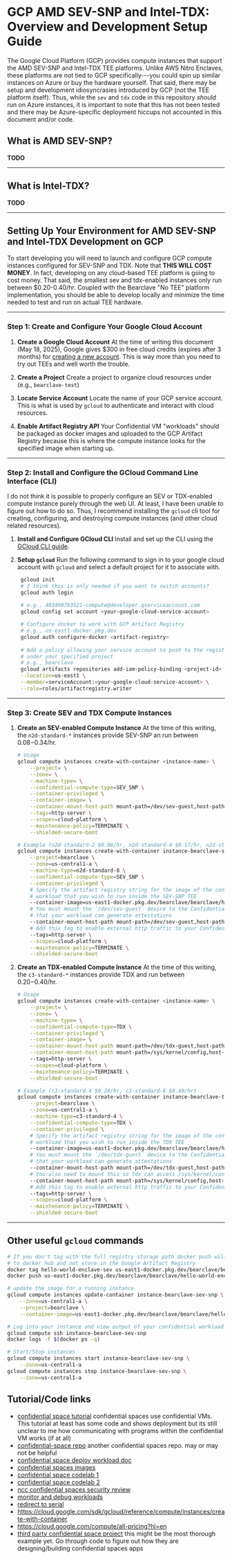 # GCP AMD SEV-SNP and Intel-TDX: Overview and Development Setup Guide
The Google Cloud Platform (GCP) provides compute instances that support the
AMD SEV-SNP and Intel-TDX TEE platforms. Unlike AWS Nitro Enclaves, these
platforms are not tied to GCP specifically---you could spin up similar instances
on Azure or buy the hardware yourself. That said, there may be setup and
development idiosyncrasies introduced by GCP (not the TEE platform itself).
Thus, while the `sev` and `tdx` code in this repository _should_ run on Azure
instances, it is important to note that this has not been tested and there
may be Azure-specific deployment hiccups not accounted in this document and/or
code.

## What is AMD SEV-SNP?

**TODO**

---

## What is Intel-TDX? 

**TODO**

---

## Setting Up Your Environment for AMD SEV-SNP and Intel-TDX Development on GCP

To start developing you will need to launch and configure GCP compute instances
configured for SEV-SNP and TDX. Note that **THIS WILL COST MONEY**. In fact,
developing on any cloud-based TEE platform is going to cost money. That said,
the smallest sev and tdx-enabled instances only run between $0.20-0.40/hr.
Coupled with the Bearclave "No TEE" platform implementation, you should be able
to develop locally and minimize the time needed to test and run on actual TEE
hardware.

---

### Step 1: Create and Configure Your Google Cloud Account

1. **Create a Google Cloud Account**
   At the time of writing this document (May 18, 2025), Google gives $300 in
   free cloud credits (expires after 3 months) for 
   [creating a new account](https://cloud.google.com/free?hl=en).
   This is way more than you need to try out TEEs and well worth the trouble.

2. **Create a Project** Create a project to organize cloud resources under
   (e.g., `bearclave-test`)

3. **Locate Service Account** Locate the name of your GCP service account.
   This is what is used by `gcloud` to authenticate and interact with
   cloud resources.

4. **Enable Artifact Registry API** Your Confidential VM "workloads" should be
   packaged as docker images and uploaded to the GCP Artifact Registry because
   this is where the compute instance looks for the specified image when
   starting up.

---

### Step 2: Install and Configure the GCloud Command Line Interface (CLI)

I do not think it is possible to properly configure an SEV or TDX-enabled
compute instance purely through the web UI. At least, I have been unable to
figure out how to do so. Thus, I recommend installing the `gcloud` cli tool
for creating, configuring, and destroying compute instances (and other cloud
related resources).

1. **Install and Configure GCloud CLI**
   Install and set up the CLI using the
   [GCloud CLI guide](https://cloud.google.com/sdk/docs/install).

2. **Setup `gcloud`**
   Run the following command to sign in to your google cloud account with
   `gcloud` and select a default project for it to associate with.
   ```bash
    gcloud init
    # I think this is only needed if you want to switch accounts?
    gcloud auth login
    
    # e.g., 403490793521-compute@developer.gserviceaccount.com
    gcloud config set account <your-google-cloud-service-account>
   
    # Configure docker to work with GCP Artifact Registry
    # e.g., us-east1-docker.pkg.dev
    gcloud auth configure-docker <artifact-registry>
    
    # Add a policy allowing your service account to push to the registry
    # under your specified project
    # e.g., bearclave
    gcloud artifacts repositories add-iam-policy-binding <project-id> \
    --location=us-east1 \
    --member=serviceAccount:<your-google-cloud-service-account> \
    --role=roles/artifactregistry.writer
   ```

---

### Step 3: Create SEV and TDX Compute Instances

1. **Create an SEV-enabled Compute Instance** At the time of this writing, the
    `n2d-standard-*` instances provide SEV-SNP an run between $0.08-$0.34/hr.

    ```bash
    # Usage
    gcloud compute instances create-with-container <instance-name> \
        --project= \
        --zone= \
        --machine-type= \
        --confidential-compute-type=SEV_SNP \
        --container-privileged \
        --container-image= \
        --container-mount-host-path mount-path=/dev/sev-guest,host-path=/dev/sev-guest \
        --tags=http-server \
        --scopes=cloud-platform \
        --maintenance-policy=TERMINATE \
        --shielded-secure-boot
   
    # Example (n2d-standard-2 $0.08/hr, n2d-standard-4 $0.17/hr, n2d-standard-8 $0.34/hr)
    gcloud compute instances create-with-container instance-bearclave-sev \
        --project=bearclave \
        --zone=us-central1-a \
        --machine-type=n2d-standard-8 \
        --confidential-compute-type=SEV_SNP \
        --container-privileged \
        # Specify the artifact registry string for the image of the confidential
        # workload that you wish to run inside the SEV-SNP TEE
        --container-image=us-east1-docker.pkg.dev/bearclave/bearclave/hello-world-enclave-tdx@sha256:73267a52b7e026cf63e1e8d680af8985f7cb9d252a09175ea8bf024069e01221 \
        # You must mount the `/dev/sev-guest` device to the Confidential VM so
        # that your workload can generate attestations
        --container-mount-host-path mount-path=/dev/sev-guest,host-path=/dev/sev-guest \
        # Add this tag to enable external http traffic to your Confidential VM
        --tags=http-server \
        --scopes=cloud-platform \
        --maintenance-policy=TERMINATE \
        --shielded-secure-boot
    ```

2. **Create an TDX-enabled Compute Instance** At the time of this writing, the
   `c3-standard-*` instances provide TDX and run between $0.20-$0.40/hr.

    ```bash
    # Usage
    gcloud compute instances create-with-container <instance-name> \
        --project= \
        --zone= \
        --machine-type= \
        --confidential-compute-type=TDX \
        --container-privileged \
        --container-image= \
        --container-mount-host-path mount-path=/dev/tdx-guest,host-path=/dev/tdx-guest \
        --container-mount-host-path mount-path=/sys/kernel/config,host-path=/sys/kernel/config \     
        --tags=http-server \
        --scopes=cloud-platform \
        --maintenance-policy=TERMINATE \
        --shielded-secure-boot
   
    # Example (c3-standard-4 $0.20/hr, c3-standard-8 $0.40/hr)
    gcloud compute instances create-with-container instance-bearclave-tdx \
        --project=bearclave \
        --zone=us-central1-a \
        --machine-type=c3-standard-4 \
        --confidential-compute-type=TDX \
        --container-privileged \
        # Specify the artifact registry string for the image of the confidential
        # workload that you wish to run inside the TDX TEE
        --container-image=us-east1-docker.pkg.dev/bearclave/bearclave/hello-world-enclave-tdx@sha256:73267a52b7e026cf63e1e8d680af8985f7cb9d252a09175ea8bf024069e01221 \
        # You must mount the `/dev/tdx-guest` device to the Confidential VM so
        # that your workload can generate attestations
        --container-mount-host-path mount-path=/dev/tdx-guest,host-path=/dev/tdx-guest \
        # You also need to mount this so tdx can access /sys/kernel/config/tdx/report
        --container-mount-host-path mount-path=/sys/kernel/config,host-path=/sys/kernel/config \
        # Add this tag to enable external http traffic to your Confidential VM
        --tags=http-server \
        --scopes=cloud-platform \
        --maintenance-policy=TERMINATE \
        --shielded-secure-boot
    ```
   
---

## Other useful `gcloud` commands

```bash
# If you don't tag with the full registry storage path docker push will default
# to docker hub and not store in the Google Artifact Registry
docker tag hello-world-enclave-sev us-east1-docker.pkg.dev/bearclave/bearclave/hello-world-enclave-sev
docker push us-east1-docker.pkg.dev/bearclave/bearclave/hello-world-enclave-sev

# update the image for a running instance
gcloud compute instances update-container instance-bearclave-sev-snp \
    --zone=us-central1-a \
    --project=bearclave \
    --container-image=us-east1-docker.pkg.dev/bearclave/bearclave/hello-world-enclave-sev@sha256:d7214f758098275b254228345d46d2071b76b3c06aab5f198de1e58097370ba1

# Log into your instance and view output of your confidential workload
gcloud compute ssh instance-bearclave-sev-snp
docker logs -f $(docker ps -q)

# Start/Stop instances
gcloud compute instances start instance-bearclave-sev-snp \
    --zone=us-central1-a
gcloud compute instances stop instance-bearclave-sev-snp \
    --zone=us-central1-a
```

## Tutorial/Code links
- [confidential space tutorial](https://cloud.google.com/confidential-computing/confidential-space/docs/create-your-first-confidential-space-environment#run_the_workload)
confidential spaces use confidential VMs. This tutorial at least has some code
and shows deployment but its still unclear to me how communicating with programs
within the confidential VM works (if at all)
- [confidential-space repo](https://github.com/GoogleCloudPlatform/confidential-space)
another confidential spaces repo. may or may not be helpful
- [confidential space deploy workload doc](https://cloud.google.com/confidential-computing/confidential-space/docs/deploy-workloads)
- [confidential spaces images](https://cloud.google.com/confidential-computing/confidential-space/docs/confidential-space-images)
- [confidential space codelab 1](https://codelabs.developers.google.com/confidential-space-pki#0)
- [confidential space codelab 2](https://codelabs.developers.google.com/codelabs/confidential-space#0)
- [ncc confidential spaces security review](chrome-extension://efaidnbmnnnibpcajpcglclefindmkaj/https://www.nccgroup.com/media/edukzwst/_ncc_group_googleinc_e004374_confidentialspacereport_public_v10.pdf)
- [monitor and debug workloads](https://cloud.google.com/confidential-computing/confidential-space/docs/monitor-debug)
- [redirect to serial](https://cloud.google.com/confidential-computing/confidential-space/docs/deploy-workloads#tee-container-log-redirect)
- https://cloud.google.com/sdk/gcloud/reference/compute/instances/create-with-container
- https://cloud.google.com/compute/all-pricing?hl=en
- [third party confidential space project](https://github.com/salrashid123/confidential_space)
this might be the most thorough example yet. Go through code to figure out how
they are designing/building confidential spaces apps
